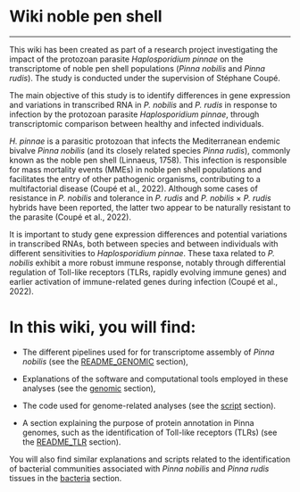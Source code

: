 # Wiki noble pen shell
------------------------
This wiki has been created as part of a research project investigating the impact of the protozoan parasite *Haplosporidium pinnae* on the transcriptome of noble pen shell populations (*Pinna nobilis* and *Pinna rudis*). The study is conducted under the supervision of Stéphane Coupé.

The main objective of this study is to identify differences in gene expression and variations in transcribed RNA in *P. nobilis* and *P. rudis* in response to infection by the protozoan parasite *Haplosporidium pinnae*, through transcriptomic comparison between healthy and infected individuals.

*H. pinnae* is a parasitic protozoan that infects the Mediterranean endemic bivalve *Pinna nobilis* (and its closely related species *Pinna rudis*), commonly known as the noble pen shell (Linnaeus, 1758). This infection is responsible for mass mortality events (MMEs) in noble pen shell populations and facilitates the entry of other pathogenic organisms, contributing to a multifactorial disease (Coupé et al., 2022).
Although some cases of resistance in *P. nobilis* and tolerance in *P. rudis* and *P. nobilis* × *P. rudis* hybrids have been reported, the latter two appear to be naturally resistant to the parasite (Coupé et al., 2022).

It is important to study gene expression differences and potential variations in transcribed RNAs, both between species and between individuals with different sensitivities to *Haplosporidium pinnae*.
These taxa related to *P. nobilis* exhibit a more robust immune response, notably through differential regulation of Toll-like receptors (TLRs, rapidly evolving immune genes) and earlier activation of immune-related genes during infection (Coupé et al., 2022).


# In this wiki, you will find:

* The different pipelines used for for transcriptome assembly of *Pinna nobilis* (see the [README_GENOMIC](genomics/README_GENOMIC.md) section),

* Explanations of the software and computational tools employed in these analyses (see the [genomic](genomics/) section),

* The code used for genome-related analyses (see the [script](genomics/Script_classification.md) section).

* A section explaining the purpose of protein annotation in Pinna genomes, such as the identification of Toll-like receptors (TLRs) (see the [README_TLR](TLRs/README_TLR.md) section).

You will also find similar explanations and scripts related to the identification of bacterial communities associated with *Pinna nobilis* and *Pinna rudis* tissues in the [bacteria](Bacteria/) section.
